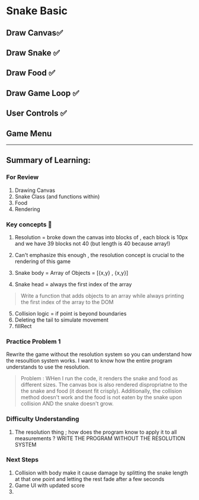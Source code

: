 # Snake Basic 

## Draw Canvas✅

## Draw Snake ✅

## Draw Food ✅

## Draw Game Loop ✅

## User Controls ✅

## Game Menu 


--- 

## Summary of Learning:

### For Review 
1. Drawing Canvas 
2. Snake Class (and functions within)
3. Food 
4. Rendering

### Key concepts 🔑

1. Resolution = broke down the canvas into blocks of , each block is 10px and we have 39 blocks not 40 (but length is 40 because array!)
2. Can't emphasize this enough , the resolution concept is crucial to the rendering of this game 


3. Snake body = Array of Objects = [{x,y} , {x,y}]
4. Snake head = always the first index of the array 

> Write a function that adds objects to an array while always printing the first index of the array to the DOM



5. Collision logic = if point is beyond boundaries 
6. Deleting the tail to simulate movement 
7. fillRect


### Practice Problem 1
Rewrite the game without the resolution system so you can understand how the resoultion system works. I want to know how the entire program understands to use the resolution.

> Problem : WHen I run the code, it renders the snake and food as different sizes. The canvas box is also rendered dispropriatne to the the snake and food (it doesnt fit crisply). Additionally, the collision method doesn't work and the food is not eaten by the snake upon collision AND the snake doesn't grow.

### Difficulty Understanding 

1. The resolution thing ; how does the program know to apply it to all measurements ? WRITE THE PROGRAM WITHOUT THE RESOLUTION SYSTEM

### Next Steps 
1. Collision with body make it cause damage by splitting the snake length at that one point and letting the rest fade after a few seconds 
2. Game UI with updated score 
3. 









<!-- 
1. What are the basics of Canvas?
2. What are the basic methods being used here? 
3.  -->